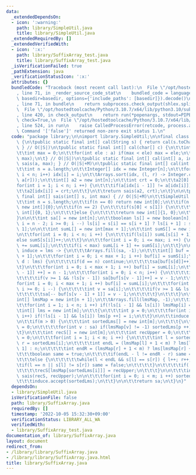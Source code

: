 ```yaml
---
data:
  _extendedDependsOn:
  - icon: ':warning:'
    path: library/SimpleUtil.java
    title: library/SimpleUtil.java
  _extendedRequiredBy: []
  _extendedVerifiedWith:
  - icon: ':x:'
    path: library/SuffixArray_test.java
    title: library/SuffixArray_test.java
  _isVerificationFailed: true
  _pathExtension: java
  _verificationStatusIcon: ':x:'
  attributes: {}
  bundledCode: "Traceback (most recent call last):\n  File \"/opt/hostedtoolcache/Python/3.10.7/x64/lib/python3.10/site-packages/onlinejudge_verify/documentation/build.py\"\
    , line 71, in _render_source_code_stat\n    bundled_code = language.bundle(stat.path,\
    \ basedir=basedir, options={'include_paths': [basedir]}).decode()\n  File \"/opt/hostedtoolcache/Python/3.10.7/x64/lib/python3.10/site-packages/onlinejudge_verify/languages/user_defined.py\"\
    , line 71, in bundle\n    return subprocess.check_output(shlex.split(command))\n\
    \  File \"/opt/hostedtoolcache/Python/3.10.7/x64/lib/python3.10/subprocess.py\"\
    , line 420, in check_output\n    return run(*popenargs, stdout=PIPE, timeout=timeout,\
    \ check=True,\n  File \"/opt/hostedtoolcache/Python/3.10.7/x64/lib/python3.10/subprocess.py\"\
    , line 524, in run\n    raise CalledProcessError(retcode, process.args,\nsubprocess.CalledProcessError:\
    \ Command '['false']' returned non-zero exit status 1.\n"
  code: "package library;\n\nimport library.SimpleUtil;\n\nfinal class SuffixArray\
    \ {\n\tpublic static final int[] cal(String s) { return cal(s.toCharArray());\
    \ } // O(|S|)\n\tpublic static final int[] cal(char[] c) {\n\t\tint a[] = SimpleUtil.charToInt(c);\n\
    \t\tint max = 0;\n\t\tfor(int ele : a) if(max < ele) max = ele;\n\t\treturn sais(a,\
    \ max);\n\t} // O(|S|)\n\tpublic static final int[] cal(int[] a, int max) { return\
    \ sais(a, max); } // O(|S|+M)\n\tpublic static final int[] cal(int[] a) { // O(NlogN)\n\
    \t\tint n = a.length;\n\t\tInteger[] idx = new Integer[n];\n\t\tfor(int i = 0;\
    \ i < n; i++) idx[i] = i;\n\t\tArrays.sort(idx, (l, r) -> Integer.compare(a[l],\
    \ a[r]));\n\t\tint[] a2 = new int[n];\n\t\tint crt = 0;\n\t\ta2[0] = 0;\n\t\t\
    for(int i = 1; i < n; i ++) {\n\t\t\tif(a[idx[i - 1]] != a[idx[i]]) crt ++;\n\t\
    \t\ta2[idx[i]] = crt;\n\t\t}\n\t\treturn sais(a2, crt);\n\t}\n\n\tpublic static\
    \ final int[] sais(int[] s, int max) { // O(|S|+M)\n\t\tSimpleUtil.nonNegativeCheck(max);\n\
    \t\tint n = s.length;\n\t\tif(n == 0) return new int[0];\n\t\tif(n == 1) return\
    \ new int[]{0};\n\t\tif(n == 2) {\n\t\t\tif(s[0] < s[1]) {\n\t\t\t\treturn new\
    \ int[]{0, 1};\n\t\t\t}else {\n\t\t\t\treturn new int[]{1, 0};\n\t\t\t}\n\t\t\
    }\n\n\t\tint sa[] = new int[n];\n\t\tboolean ls[] = new boolean[n];\n\t\tfor(int\
    \ i = n - 2; i >= 0; i --) ls[i] = s[i] == s[i + 1] ? ls[i + 1] : s[i] < s[i +\
    \ 1];\n\n\t\tint sumL[] = new int[max + 1];\n\t\tint sumS[] = new int[max + 1];\n\
    \n\t\tfor(int i = 0; i < n; i ++) {\n\t\t\tif(ls[i]) sumL[s[i] + 1]++;\n\t\t\t\
    else sumS[s[i]]++;\n\t\t}\n\n\t\tfor(int i = 0; i <= max; i ++) {\n\t\t\tsumS[i]\
    \ += sumL[i];\n\t\t\tif(i < max) sumL[i + 1] += sumS[i];\n\t\t}\n\n\t\tConsumer<int[]>\
    \ induce = lms -> {\n\t\t\tArrays.fill(sa, -1);\n\t\t\tint[] buf = new int[max\
    \ + 1];\n\t\t\tfor(int i = 0; i < max + 1; i ++) buf[i] = sumS[i];\n\t\t\tfor(int\
    \ d : lms) {\n\t\t\t\tif(d == n) continue;\n\t\t\t\tsa[buf[s[d]]++] = d;\n\t\t\
    \t}\n\t\t\tfor(int i = 0; i < max + 1; i ++) buf[i] = sumL[i];\n\t\t\tsa[buf[s[n\
    \ - 1]] ++] = n - 1;\n\t\t\tfor(int i = 0; i < n; i++) {\n\t\t\t\tint v = sa[i];\n\
    \t\t\t\tif(v >= 1 && !ls[v - 1]) sa[buf[s[v - 1]]++] = v - 1;\n\t\t\t}\n\t\t\t\
    for(int i = 0; i < max + 1; i ++) buf[i] = sumL[i];\n\t\t\tfor(int i = n - 1;\
    \ i >= 0; i --) {\n\t\t\t\tint v = sa[i];\n\t\t\t\tif(v >= 1 && ls[v - 1]) {\n\
    \t\t\t\t\tsa[-- buf[s[v - 1] + 1]] = v - 1;\n\t\t\t\t}\n\t\t\t}\n\t\t};\n\n\t\t\
    int[] lmsMap = new int[n + 1];\n\t\tArrays.fill(lmsMap, -1);\n\t\tint m = 0;\n\
    \t\tfor(int i = 1; i < n; i ++) if(!ls[i - 1] && ls[i]) lmsMap[i] = m ++;\n\n\t\
    \tint[] lms = new int[m];\n\t\t{\n\t\t\tint p = 0;\n\t\t\tfor(int i = 1; i < n;\
    \ i++) if(!ls[i - 1] && ls[i]) lms[p ++] = i;\n\t\t}\n\n\t\tinduce.accept(lms);\n\
    \n\t\tif(m > 0) {\n\t\t\tint sortedLms[] = new int[m];\n\t\t\t{\n\t\t\t\tint p\
    \ = 0;\n\t\t\t\tfor(int v : sa) if(lmsMap[v] != -1) sortedLms[p ++] = v;\n\t\t\
    \t}\n\t\t\tint recS[] = new int[m];\n\t\t\tint recUpper = 0;\n\t\t\trecS[lmsMap[sortedLms[0]]]\
    \ = 0;\n\t\t\tfor(int i = 1; i < m; i ++) {\n\t\t\t\tint l = sortedLms[i - 1],\
    \ r = sortedLms[i];\n\t\t\t\tint endL = (lmsMap[l] + 1 < m) ? lms[lmsMap[l] +\
    \ 1] : n;\n\t\t\t\tint endR = (lmsMap[r] + 1 < m) ? lms[lmsMap[r] + 1] : n;\n\t\
    \t\t\tboolean same = true;\n\t\t\t\tif(endL - l != endR - r) same = false;\n\t\
    \t\t\telse {\n\t\t\t\t\twhile(l < endL && s[l] == s[r]) { l++; r++; }\n\t\t\t\t\
    \tif(l == n || s[l] != s[r]) same = false;\n\t\t\t\t}\n\t\t\t\tif(!same) recUpper++;\n\
    \t\t\t\trecS[lmsMap[sortedLms[i]]] = recUpper;\n\t\t\t}\n\n\t\t\tint[] recSA =\
    \ sais(recS, recUpper);\n\n\t\t\tfor(int i = 0; i < m; i ++) sortedLms[i] = lms[recSA[i]];\n\
    \t\t\tinduce.accept(sortedLms);\n\t\t}\n\n\t\treturn sa;\n\t}\n}"
  dependsOn:
  - library/SimpleUtil.java
  isVerificationFile: false
  path: library/SuffixArray.java
  requiredBy: []
  timestamp: '2022-10-05 15:32:30+09:00'
  verificationStatus: LIBRARY_ALL_WA
  verifiedWith:
  - library/SuffixArray_test.java
documentation_of: library/SuffixArray.java
layout: document
redirect_from:
- /library/library/SuffixArray.java
- /library/library/SuffixArray.java.html
title: library/SuffixArray.java
---
```

